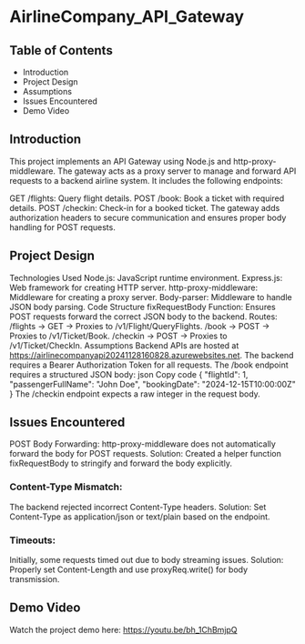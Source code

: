 # AirlineCompany_API_Gateway
## Table of Contents
* Introduction
* Project Design
* Assumptions
* Issues Encountered
* Demo Video

## Introduction
This project implements an API Gateway using Node.js and http-proxy-middleware. The gateway acts as a proxy server to manage and forward API requests to a backend airline system. It includes the following endpoints:

GET /flights: Query flight details.
POST /book: Book a ticket with required details.
POST /checkin: Check-in for a booked ticket.
The gateway adds authorization headers to secure communication and ensures proper body handling for POST requests.

## Project Design
Technologies Used
Node.js: JavaScript runtime environment.
Express.js: Web framework for creating HTTP server.
http-proxy-middleware: Middleware for creating a proxy server.
Body-parser: Middleware to handle JSON body parsing.
Code Structure
fixRequestBody Function: Ensures POST requests forward the correct JSON body to the backend.
Routes:
/flights → GET → Proxies to /v1/Flight/QueryFlights.
/book → POST → Proxies to /v1/Ticket/Book.
/checkin → POST → Proxies to /v1/Ticket/CheckIn.
Assumptions
Backend APIs are hosted at https://airlinecompanyapi20241128160828.azurewebsites.net.
The backend requires a Bearer Authorization Token for all requests.
The /book endpoint requires a structured JSON body:
json
Copy code
{
  "flightId": 1,
  "passengerFullName": "John Doe",
  "bookingDate": "2024-12-15T10:00:00Z"
}
The /checkin endpoint expects a raw integer in the request body.
## Issues Encountered
POST Body Forwarding:
http-proxy-middleware does not automatically forward the body for POST requests.
Solution: Created a helper function fixRequestBody to stringify and forward the body explicitly.

### Content-Type Mismatch:
The backend rejected incorrect Content-Type headers.
Solution: Set Content-Type as application/json or text/plain based on the endpoint.

### Timeouts:
Initially, some requests timed out due to body streaming issues.
Solution: Properly set Content-Length and use proxyReq.write() for body transmission.

## Demo Video
Watch the project demo here: https://youtu.be/bh_1ChBmjpQ
